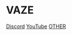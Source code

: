 # VAZE

[Discord](https://dsc.gg/node-js)
[YouTube](https://youtube.com/@vaze_yt)
[OTHER](https://guns.lol/vazeyt)

